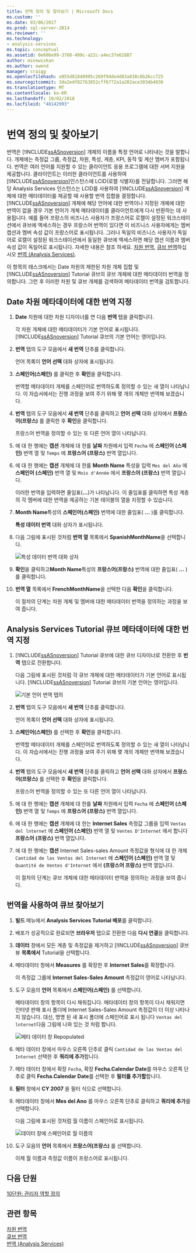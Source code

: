 ```yaml
---
title: 번역 정의 및 찾아보기 | Microsoft Docs
ms.custom: ''
ms.date: 03/06/2017
ms.prod: sql-server-2014
ms.reviewer: ''
ms.technology:
- analysis-services
ms.topic: conceptual
ms.assetid: 0e60be99-3768-499c-a22c-a4ec37e61887
author: minewiskan
ms.author: owend
manager: craigg
ms.openlocfilehash: a955d01840995c269f94de4d83a038c0b26cc725
ms.sourcegitcommit: 3da2edf82763852cff6772a1a282ace3034b4936
ms.translationtype: MT
ms.contentlocale: ko-KR
ms.lasthandoff: 10/02/2018
ms.locfileid: "48142993"
---
```

# <a name="defining-and-browsing-translations"></a>번역 정의 및 찾아보기
  번역은 [!INCLUDE[ssASnoversion](../includes/ssasnoversion-md.md)] 개체의 이름을 특정 언어로 나타내는 것을 말합니다. 개체에는 측정값 그룹, 측정값, 차원, 특성, 계층, KPI, 동작 및 계산 멤버가 포함됩니다. 번역은 여러 언어를 지원할 수 있는 클라이언트 응용 프로그램에 대한 서버 지원을 제공합니다. 클라이언트는 이러한 클라이언트를 사용하여 [!INCLUDE[ssASnoversion](../includes/ssasnoversion-md.md)]인스턴스에 LCID(로캘 식별자)를 전달합니다. 그러면 해당 Analysis Services 인스턴스는 LCID를 사용하여 [!INCLUDE[ssASnoversion](../includes/ssasnoversion-md.md)] 개체에 대한 메타데이터를 제공할 때 사용할 번역 집합을 결정합니다. [!INCLUDE[ssASnoversion](../includes/ssasnoversion-md.md)] 개체에 해당 언어에 대한 번역이나 지정된 개체에 대한 번역이 없을 경우 기본 언어가 개체 메타데이터를 클라이언트에게 다시 반환하는 데 사용됩니다. 예를 들어 프랑스의 비즈니스 사용자가 프랑스어로 로캘이 설정된 워크스테이션에서 큐브에 액세스하는 경우 프랑스어 번역이 있다면 이 비즈니스 사용자에게는 멤버 캡션과 멤버 속성 값이 프랑스어로 표시됩니다. 그러나 독일의 비즈니스 사용자가 독일어로 로캘이 설정된 워크스테이션에서 동일한 큐브에 액세스하면 해당 캡션 이름과 멤버 속성 값이 독일어로 표시됩니다. 자세한 내용은 참조 하세요. [차원 번역](multidimensional-models-olap-logical-dimension-objects/dimension-translations.md), [큐브 번역](multidimensional-models-olap-logical-cube-objects/cube-translations.md)하십시오 [번역 &#40;Analysis Services&#41;](translations-analysis-services.md).  
  
 이 항목의 태스크에서는 Date 차원의 제한된 차원 개체 집합 및 [!INCLUDE[ssASnoversion](../includes/ssasnoversion-md.md)] Tutorial 큐브의 큐브 개체에 대한 메타데이터 번역을 정의합니다. 그런 후 이러한 차원 및 큐브 개체를 검색하여 메타데이터 번역을 검토합니다.  
  
## <a name="specifying-translations-for-the-date-dimension-metadata"></a>Date 차원 메타데이터에 대한 번역 지정  
  
1.  **Date** 차원에 대한 차원 디자이너를 연 다음 **번역** 탭을 클릭합니다.  
  
     각 차원 개체에 대한 메타데이터가 기본 언어로 표시됩니다. [!INCLUDE[ssASnoversion](../includes/ssasnoversion-md.md)] Tutorial 큐브의 기본 언어는 영어입니다.  
  
2.  **번역** 탭의 도구 모음에서 **새 번역** 단추를 클릭합니다.  
  
     언어 목록이 **언어 선택** 대화 상자에 표시됩니다.  
  
3.  **스페인어(스페인)** 를 클릭한 후 **확인**을 클릭합니다.  
  
     번역할 메타데이터 개체를 스페인어로 번역하도록 정의할 수 있는 새 열이 나타납니다. 이 자습서에서는 진행 과정을 보여 주기 위해 몇 개의 개체만 번역해 보겠습니다.  
  
4.  **번역** 탭의 도구 모음에서 **새 번역** 단추를 클릭하고 **언어 선택** 대화 상자에서 **프랑스어(프랑스)** 를 클릭한 후 **확인**을 클릭합니다.  
  
     프랑스어 번역을 정의할 수 있는 또 다른 언어 열이 나타납니다.  
  
5.  에 대 한 행에는 **캡션** 개체에 대 한를 **날짜** 차원에서 입력 `Fecha` 에 **스페인어 (스페인)** 번역 열 및 `Temps` 에  **프랑스어 (프랑스)** 번역 열입니다.  
  
6.  에 대 한 행에는 **캡션** 개체에 대 한를 **Month Name** 특성을 입력 `Mes del Año` 에 **스페인어 (스페인)** 번역 열 및 `Mois d'Année` 에서 **프랑스어 (프랑스)** 번역 열입니다.  
  
     이러한 번역을 입력하면 줄임표(**…**)가 나타납니다. 이 줄임표를 클릭하면 특성 계층의 각 멤버에 대한 번역을 제공하는 기본 테이블의 열을 지정할 수 있습니다.  
  
7.  **Month Name**특성의 **스페인어(스페인)** 번역에 대한 줄임표( **…** )를 클릭합니다.  
  
     **특성 데이터 번역** 대화 상자가 표시됩니다.  
  
8.  다음 그림에 표시된 것처럼 **번역 열** 목록에서 **SpanishMonthName**을 선택합니다.  
  
     ![특성 데이터 번역 대화 상자](../../2014/tutorials/media/l9-translations-4.gif "특성 데이터 번역 대화 상자")  
  
9. **확인**을 클릭하고**Month Name**특성의 **프랑스어(프랑스)** 번역에 대한 줄임표( **…** )를 클릭합니다.  
  
10. **번역 열** 목록에서 **FrenchMonthName**을 선택한 다음 **확인**을 클릭합니다.  
  
     이 절차의 단계는 차원 개체 및 멤버에 대한 메타데이터 번역을 정의하는 과정을 보여 줍니다.  
  
## <a name="specifying-translations-for-the-analysis-services-tutorial-cube-metadata"></a>Analysis Services Tutorial 큐브 메타데이터에 대한 번역 지정  
  
1.  [!INCLUDE[ssASnoversion](../includes/ssasnoversion-md.md)] Tutorial 큐브에 대한 큐브 디자이너로 전환한 후 **번역** 탭으로 전환합니다.  
  
     다음 그림에 표시된 것처럼 각 큐브 개체에 대한 메타데이터가 기본 언어로 표시됩니다. [!INCLUDE[ssASnoversion](../includes/ssasnoversion-md.md)] Tutorial 큐브의 기본 언어는 영어입니다.  
  
     ![기본 언어 번역 탭의](../../2014/tutorials/media/l9-translations-5.gif "기본 언어 번역 탭")  
  
2.  **번역** 탭의 도구 모음에서 **새 번역** 단추를 클릭합니다.  
  
     언어 목록이 **언어 선택** 대화 상자에 표시됩니다.  
  
3.  **스페인어(스페인)** 를 선택한 후 **확인**을 클릭합니다.  
  
     번역할 메타데이터 개체를 스페인어로 번역하도록 정의할 수 있는 새 열이 나타납니다. 이 자습서에서는 진행 과정을 보여 주기 위해 몇 개의 개체만 번역해 보겠습니다.  
  
4.  **번역** 탭의 도구 모음에서 **새 번역** 단추를 클릭하고 **언어 선택** 대화 상자에서 **프랑스어(프랑스)** 를 선택한 후 **확인**을 클릭합니다.  
  
     프랑스어 번역을 정의할 수 있는 또 다른 언어 열이 나타납니다.  
  
5.  에 대 한 행에는 **캡션** 개체에 대 한를 **날짜** 차원에서 입력 `Fecha` 에 **스페인어 (스페인)** 번역 열 및 `Temps` 에  **프랑스어 (프랑스)** 번역 열입니다.  
  
6.  에 대 한 행에는 **캡션** 개체에 대 한는 **Internet Sales** 측정값 그룹을 입력 `Ventas del lnternet` 에 **스페인어 (스페인)** 번역 열 및 `Ventes D'Internet` 에서 합니다 **프랑스어 (프랑스)** 번역 열입니다.  
  
7.  에 대 한 행에는 **캡션** Internet Sales-sales Amount 측정값을 형식에 대 한 개체 `Cantidad de las Ventas del Internet` 에 **스페인어 (스페인)** 번역 열 및 `Quantité de Ventes d'Internet` 에서 **(프랑스어 프랑스)** 번역 열입니다.  
  
     이 절차의 단계는 큐브 개체에 대한 메타데이터 번역을 정의하는 과정을 보여 줍니다.  
  
## <a name="browsing-the-cube-by-using-translations"></a>번역을 사용하여 큐브 찾아보기  
  
1.  **빌드** 메뉴에서 **Analysis Services Tutorial 배포**를 클릭합니다.  
  
2.  배포가 성공적으로 완료되면 **브라우저** 탭으로 전환한 다음 **다시 연결**을 클릭합니다.  
  
3.  **데이터** 창에서 모든 계층 및 측정값을 제거하고 [!INCLUDE[ssASnoversion](../includes/ssasnoversion-md.md)] 큐브 뷰 **목록에서** Tutorial을 선택합니다.  
  
4.  메타데이터 창에서 **Measures** 를 확장한 후 **Internet Sales**를 확장합니다.  
  
     이 측정값 그룹에 **Internet Sales-Sales Amount** 측정값이 영어로 나타납니다.  
  
5.  도구 모음의 **언어** 목록에서 **스페인어(스페인)** 를 선택합니다.  
  
     메타데이터 창의 항목이 다시 채워집니다. 메타데이터 창의 항목이 다시 채워지면 인터넷 판매 표시 폴더에 Internet Sales-Sales Amount 측정값이 더 이상 나타나지 않습니다. 대신, 명명 된 새 표시 폴더에 스페인어로 표시 됩니다 `Ventas del lnternet`다음 그림에 나와 있는 것 처럼 합니다.  
  
     ![메타 데이터 창 Repopulated](../../2014/tutorials/media/l9-translations-6.gif "Repopulated 메타 데이터 창")  
  
6.  메타 데이터 창에서 마우스 오른쪽 단추로 클릭 `Cantidad de las Ventas del Internet` 선택한 후 **쿼리에 추가**합니다.  
  
7.  메타 데이터 창에서 확장 `Fecha`, 확장 **Fecha.Calendar Date**를 마우스 오른쪽 단추로 클릭 **Fecha.Calendar Date**를 선택한 후 **필터를 추가할**합니다.  
  
8.  **필터** 창에서 **CY 2007** 을 필터 식으로 선택합니다.  
  
9. 메타데이터 창에서 **Mes del Ano** 를 마우스 오른쪽 단추로 클릭하고 **쿼리에 추가**를 선택합니다.  
  
     다음 그림에 표시된 것처럼 월 이름이 스페인어로 표시됩니다.  
  
     ![데이터 창에 스페인어로 월 이름의](../../2014/tutorials/media/l9-translations-7.gif "데이터 창에 스페인어로 월 이름")  
  
10. 도구 모음의 **언어** 목록에서 **프랑스어(프랑스)** 를 선택합니다.  
  
     이제 월 이름과 측정값 이름이 프랑스어로 표시됩니다.  
  
## <a name="next-lesson"></a>다음 단원  
 [10단원: 관리자 역할 정의](../analysis-services/lesson-10-defining-administrative-roles.md)  
  
## <a name="see-also"></a>관련 항목  
 [차원 번역](multidimensional-models-olap-logical-dimension-objects/dimension-translations.md)   
 [큐브 번역](multidimensional-models-olap-logical-cube-objects/cube-translations.md)   
 [번역 &#40;Analysis Services&#41;](translations-analysis-services.md)  
  
  
